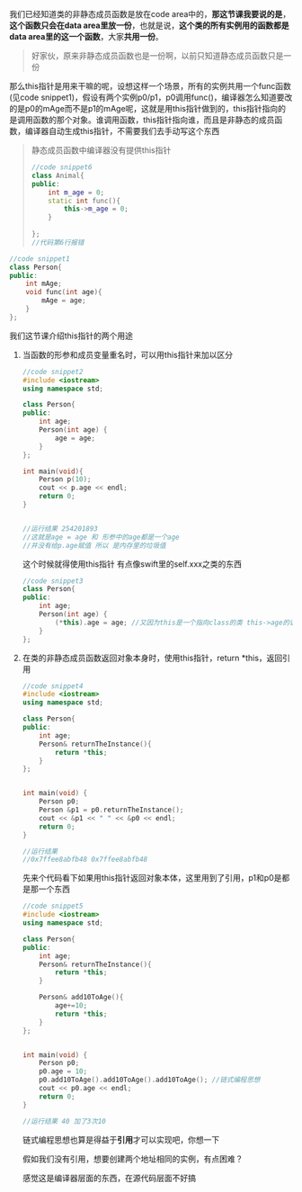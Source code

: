 我们已经知道类的非静态成员函数是放在code area中的，**那这节课我要说的是**，**这个函数只会在data area里放一份**，也就是说，**这个类的所有实例用的函数都是data area里的这一个函数**，大家**共用一份**。

> 好家伙，原来非静态成员函数也是一份啊，以前只知道静态成员函数只是一份

那么this指针是用来干嘛的呢，设想这样一个场景，所有的实例共用一个func函数(见code snippet1)，假设有两个实例p0/p1，p0调用func()，编译器怎么知道要改的是p0的mAge而不是p1的mAge呢，这就是用this指针做到的，this指针指向的是调用函数的那个对象。谁调用函数，this指针指向谁，而且是非静态的成员函数，编译器自动生成this指针，不需要我们去手动写这个东西

> 静态成员函数中编译器没有提供this指针
>
> ```cpp
> //code snippet6
> class Animal{
> public:
>     int m_age = 0;
>     static int func(){
>         this->m_age = 0;
>     }
>     
> };
> //代码第6行报错
> ```
>
> 

```cpp
//code snippet1
class Person{
public:
    int mAge;
    void func(int age){
        mAge = age;
    }
};
```



我们这节课介绍this指针的两个用途

1. 当函数的形参和成员变量重名时，可以用this指针来加以区分

   ```cpp
   //code snippet2
   #include <iostream>
   using namespace std;
   
   class Person{
   public:
       int age;
       Person(int age) {
           age = age;
       }
   };
   
   int main(void){
       Person p(10);
       cout << p.age << endl;
       return 0;
   }
   
   
   //运行结果 254201893
   //这就是age = age 和 形参中的age都是一个age
   //并没有给p.age赋值 所以 是内存里的垃圾值
   ```

   这个时候就得使用this指针 有点像swift里的self.xxx之类的东西

   ```cpp
   //code snippet3
   class Person{
   public:
       int age;
       Person(int age) {
           (*this).age = age; //又因为this是一个指向class的类 this->age的语法也可以
       }
   };
   ```

2. 在类的非静态成员函数返回对象本身时，使用this指针，return *this，返回引用

   ```cpp
   //code snippet4
   #include <iostream>
   using namespace std;
   
   class Person{
   public:
       int age;
       Person& returnTheInstance(){
           return *this;
       }
   };
   
   
   int main(void) {
       Person p0;
       Person &p1 = p0.returnTheInstance();
       cout << &p1 << " " << &p0 << endl;
       return 0;
   }
   
   //运行结果
   //0x7ffee8abfb48 0x7ffee8abfb48
   ```

   先来个代码看下如果用this指针返回对象本体，这里用到了引用，p1和p0是都是那一个东西

   ```cpp
   //code snippet5
   #include <iostream>
   using namespace std;
   
   class Person{
   public:
       int age;
       Person& returnTheInstance(){
           return *this;
       }
   
       Person& add10ToAge(){
           age+=10;
           return *this;
       }
   };
   
   
   int main(void) {
       Person p0;
       p0.age = 10;
       p0.add10ToAge().add10ToAge().add10ToAge(); //链式编程思想
       cout << p0.age << endl;
       return 0;
   }
   
   //运行结果 40 加了3次10
   ```

   链式编程思想也算是得益于**引用**才可以实现吧，你想一下

   假如我们没有引用，想要创建两个地址相同的实例，有点困难？
   
   感觉这是编译器层面的东西，在源代码层面不好搞